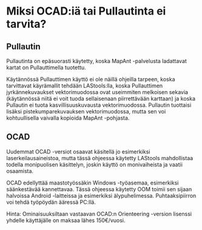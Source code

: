 # Miksi OCAD:iä tai Pullautinta ei tarvita?

## Pullautin

Pullautinta on epäsuorasti käytetty, koska MapAnt -palvelusta ladattavat kartat on Pullauttimella tuotettu.

Käytännössä Pullauttimen käyttö ei ole näillä ohjeilla tarpeen, koska tarvittavat käyrämallit tehdään LAStools:lla,
koska Pullauttimen jyrkännekuvaukset vektorimuodossa ovat useimmiten melkoisen sekavia (käytännössä niitä ei voit tuoda
sellaisenaan piirrettävään karttaan) ja koska Pullautin ei tuota kasvillisuuskuvausta vektorimuodossa. Pullautin tuottaisi
lisäksi pistekumparekuvauksen vektorimuodossa, mutta sen voi kohtuullisella vaivalla kopioida MapAnt -pohjasta.

## OCAD

Uudemmat OCAD -versiot osaavat käsitellä jo esimerkiksi laserkeilausaineistoa, mutta tässä ohjeessa käytetty LAStools
mahdollistaa todella monipuolisen käsittelyn, joskin käyttö on monivaiheista ja vaatii osaamista.

OCAD edellyttää maastotyössäkin Windows -työasemaa, esimerkiksi säänkestävää kannettavaa. Tässä ohjeessa käytetty OOM
toimii sen sijaan halvoissa Android -laitteissa ja esimerkiksi älypuhelimessa. Puhtaaksipiirron voi tehdä työpöydän
ääressä PC:llä.

Hinta: Ominaisuuksiltaan vastaavan OCAD:n Orienteering -version lisenssi yhdelle käyttäjälle on maksaa lähes 150€/vuosi.
